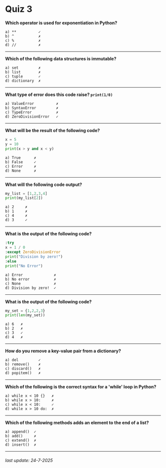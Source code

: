 # Quiz 3
**Which operator is used for exponentiation in Python?**
```
a) **          ✓  
b) ^           ✗  
c) %           ✗  
d) //          ✗              
```
---
**Which of the following data structures is immutable?**
```
a) set         ✗  
b) list        ✗  
c) tuple       ✓  
d) dictionary  ✗                 
```
---
**What type of error does this code raise? `print(1/0)`**
```
a) ValueError          ✗  
b) SyntaxError         ✗  
c) TypeError           ✗  
d) ZeroDivisionError   ✓                         
```
---
**What will be the result of the following code?**
```py
x = 5
y = 10
print(x > y and x < y)
```
```
a) True      ✗  
b) False     ✓  
c) Error     ✗  
d) None      ✗    
```
---
**What will the following code output?**
```py
my_list = [1,2,3,4]
print(my_list[2])
```
```
a) 2     ✗  
b) 1     ✗  
c) 4     ✗  
d) 3     ✓                        
```
---
**What is the output of the following code?**
```py
:try
x = 1 / 0
:except ZeroDivisionError
print("Division by zero!")
:else
print("No Error")
```
```
a) Error              ✗  
b) No error           ✗  
c) None               ✗  
d) Division by zero!  ✓  
```
---
**What is the output of the following code?**
```py
my_set = {1,2,2,3}
print(len(my_set))
```
```
a) 6   ✗  
b) 2   ✗  
c) 3   ✓  
d) 4   ✗     
```
---
**How do you remove a key-value pair from a dictionary?**
```
a) del         ✓  
b) remove()    ✗  
c) discard()   ✗  
d) popitem()   ✗                
```
---
**Which of the following is the correct syntax for a 'while' loop in Python?**
```
a) while x < 10 {}   ✗  
b) while x > 10:     ✗  
c) while x < 10:     ✓  
d) while x > 10 do:  ✗                  
```
---
**Which of the following methods adds an element to the end of a list?**
```
a) append()  ✓  
b) add()     ✗  
c) extend()  ✗  
d) insert()  ✗              
```
---
###### last update: 24-7-2025